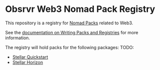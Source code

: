 # Obsrvr Web3 Nomad Pack Registry

This repository is a registry for [Nomad Packs](https://github.com/hashicorp/nomad-pack) related to Web3.

See the [documentation on Writing Packs and Registries](https://github.com/hashicorp/nomad-pack/blob/main/docs/writing-packs.md) for more information.

The registry will hold packs for the following packages:
TODO:
- [Stellar Quickstart](https://github.com/stellar/quickstart)
- [Stellar Horizon](https://github.com/stellar/go/tree/master/services/horizon)
